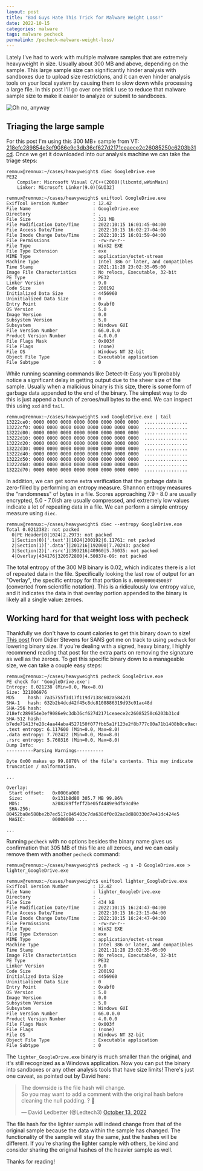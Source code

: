 ```yaml
---
layout: post
title: "Bad Guys Hate This Trick for Malware Weight Loss!"
date: 2022-10-15
categories: malware
tags: malware pecheck
permalink: /pecheck-malware-weight-loss/
---
```


Lately I've had to work with multiple malware samples that are extremely heavyweight in size. Usually about 300 MB and above, depending on the sample. This large sample size can significantly hinder analysis with sandboxes due to upload size restrictions, and it can even hinder analysis tools on your local system by causing them to slow down while processing a large file. In this post I'll go over one trick I use to reduce that malware sample size to make it easier to analyze or submit to sandboxes.

![Oh no, anyway](/assets/images/pecheck-malware-weight-loss/anyway-meme.jpg)

## Triaging the large sample

For this post I'm using this 300 MB+ sample from VT: [218efc289854e3ef9086e9c3db36cf627d2171ceaece2c26085250c6203b31cd](218efc289854e3ef9086e9c3db36cf627d2171ceaece2c26085250c6203b31cd). Once we get it downloaded into our analysis machine we can take the triage steps:

```console
remnux@remnux:~/cases/heavyweight$ diec GoogleDrive.exe 
PE32
    Compiler: Microsoft Visual C/C++(2008)[libcmtd,wWinMain]
    Linker: Microsoft Linker(9.0)[GUI32]

remnux@remnux:~/cases/heavyweight$ exiftool GoogleDrive.exe 
ExifTool Version Number         : 12.42
File Name                       : GoogleDrive.exe
Directory                       : .
File Size                       : 321 MB
File Modification Date/Time     : 2022:10:15 16:01:45-04:00
File Access Date/Time           : 2022:10:15 16:02:27-04:00
File Inode Change Date/Time     : 2022:10:15 16:01:59-04:00
File Permissions                : -rw-rw-r--
File Type                       : Win32 EXE
File Type Extension             : exe
MIME Type                       : application/octet-stream
Machine Type                    : Intel 386 or later, and compatibles
Time Stamp                      : 2021:11:28 23:02:35-05:00
Image File Characteristics      : No relocs, Executable, 32-bit
PE Type                         : PE32
Linker Version                  : 9.0
Code Size                       : 200192
Initialized Data Size           : 4456960
Uninitialized Data Size         : 0
Entry Point                     : 0xabf0
OS Version                      : 5.0
Image Version                   : 0.0
Subsystem Version               : 5.0
Subsystem                       : Windows GUI
File Version Number             : 66.0.0.0
Product Version Number          : 4.0.0.0
File Flags Mask                 : 0x003f
File Flags                      : (none)
File OS                         : Windows NT 32-bit
Object File Type                : Executable application
File Subtype                    : 0
```

While running scanning commands like Detect-It-Easy you'll probably notice a significant delay in getting output due to the sheer size of the sample. Usually when a malicious binary is this size, there is some form of garbage data appended to the end of the binary. The simplest way to do this is just append a bunch of zeroes/null bytes to the end. We can inspect this using `xxd` and `tail`.

```console
remnux@remnux:~/cases/heavyweight$ xxd GoogleDrive.exe | tail
13222ce0: 0000 0000 0000 0000 0000 0000 0000 0000  ................
13222cf0: 0000 0000 0000 0000 0000 0000 0000 0000  ................
13222d00: 0000 0000 0000 0000 0000 0000 0000 0000  ................
13222d10: 0000 0000 0000 0000 0000 0000 0000 0000  ................
13222d20: 0000 0000 0000 0000 0000 0000 0000 0000  ................
13222d30: 0000 0000 0000 0000 0000 0000 0000 0000  ................
13222d40: 0000 0000 0000 0000 0000 0000 0000 0000  ................
13222d50: 0000 0000 0000 0000 0000 0000 0000 0000  ................
13222d60: 0000 0000 0000 0000 0000 0000 0000 0000  ................
13222d70: 0000 0000 0000 0000 0000 0000 0000 0000  ................
```

In addition, we can get some extra verification that the garbage data is zero-filled by performing an entropy measure. Shannon entropy measures the "randomness" of bytes in a file. Scores approaching 7.9 - 8.0 are usually encrypted, 5.0 - 7.0ish are usually compressed, and extremely low values indicate a lot of repeating data in a file. We can perform a simple entropy measure using `diec`.

```console
remnux@remnux:~/cases/heavyweight$ diec --entropy GoogleDrive.exe 
Total 0.0212382: not packed
  0|PE Header|0|1024|2.2973: not packed
  1|Section(0)['.text']|1024|200192|6.11761: not packed
  2|Section(1)['.data']|201216|192000|7.70243: packed
  3|Section(2)['.rsrc']|393216|40960|5.76035: not packed
  4|Overlay|434176|320572800|4.50037e-09: not packed
```

The total entropy of the 300 MB binary is 0.02, which indicates there is a lot of repeated data in the file. Specifically looking the last row of output for an "Overlay", the specific entropy for that portion is `0.00000000450037` (converted from scientific notation). This is a ridiculously low entropy value, and it indicates the data in that overlay portion appended to the binary is likely all a single value: zeroes.

## Working hard for that weight loss with pecheck

Thankfully we don't have to count calories to get this binary down to size! [This post](https://isc.sans.edu/diary/Huge+Signed+PE+File/28686) from Didier Stevens for SANS got me on track to using `pecheck` for lowering binary size. If you're dealing with a signed, heavy binary, I highly recommend reading that post for the extra parts on removing the signature as well as the zeroes. To get this specific binary down to a manageable size, we can take a couple easy steps:

```console
remnux@remnux:~/cases/heavyweight$ pecheck GoogleDrive.exe 
PE check for 'GoogleDrive.exe':
Entropy: 0.021238 (Min=0.0, Max=8.0)
Size: 321006976
MD5     hash: 7a35755f3d17f119d7138c602a5842d1
SHA-1   hash: 632b2b4dcd42f45c8dc8108886319d93c01ac48d
SHA-256 hash: 218efc289854e3ef9086e9c3db36cf627d2171ceaece2c26085250c6203b31cd
SHA-512 hash: b7ede71413fe28c4aa44aba4527150f077fbb5a1f123e2f8b777c80a71b1408b8ce9acce70688d8b0f9ff2d92c6502ac232ce0483b597a274246d32cce4aee1c
.text entropy: 6.117600 (Min=0.0, Max=8.0)
.data entropy: 7.702422 (Min=0.0, Max=8.0)
.rsrc entropy: 5.760316 (Min=0.0, Max=8.0)
Dump Info:
----------Parsing Warnings----------

Byte 0x00 makes up 99.8878% of the file's contents. This may indicate truncation / malformation.

...

Overlay:
 Start offset:   0x0006a000
 Size:           0x131b8d80 305.7 MB 99.86%
 MD5:            a208289ffeff2be05f4489e9dfa9cd9e
 SHA-256:        80452ba8e588be2b7ed517c045403c7da638df0c02ac8d880330d7e41dc424e5
 MAGIC:          00000000 ....

...
```

Running `pecheck` with no options besides the binary name gives us confirmation that 305 MB of this file are all zeroes, and we can easily remove them with another `pecheck` command:

```console
remnux@remnux:~/cases/heavyweight$ pecheck -g s -D GoogleDrive.exe > lighter_GoogleDrive.exe

remnux@remnux:~/cases/heavyweight$ exiftool lighter_GoogleDrive.exe 
ExifTool Version Number         : 12.42
File Name                       : lighter_GoogleDrive.exe
Directory                       : .
File Size                       : 434 kB
File Modification Date/Time     : 2022:10:15 16:24:47-04:00
File Access Date/Time           : 2022:10:15 16:23:15-04:00
File Inode Change Date/Time     : 2022:10:15 16:24:47-04:00
File Permissions                : -rw-rw-r--
File Type                       : Win32 EXE
File Type Extension             : exe
MIME Type                       : application/octet-stream
Machine Type                    : Intel 386 or later, and compatibles
Time Stamp                      : 2021:11:28 23:02:35-05:00
Image File Characteristics      : No relocs, Executable, 32-bit
PE Type                         : PE32
Linker Version                  : 9.0
Code Size                       : 200192
Initialized Data Size           : 4456960
Uninitialized Data Size         : 0
Entry Point                     : 0xabf0
OS Version                      : 5.0
Image Version                   : 0.0
Subsystem Version               : 5.0
Subsystem                       : Windows GUI
File Version Number             : 66.0.0.0
Product Version Number          : 4.0.0.0
File Flags Mask                 : 0x003f
File Flags                      : (none)
File OS                         : Windows NT 32-bit
Object File Type                : Executable application
File Subtype                    : 0
```

The `lighter_GoogleDrive.exe` binary is much smaller than the original, and it's still recognized as a Windows application. Now you can put the binary into sandboxes or any other analysis tools that have size limits! There's just one caveat, as pointed out by David here:

<blockquote class="twitter-tweet"><p lang="en" dir="ltr">The downside is the file hash will change.<br>So you may want to add a comment with the original hash before cleaning the null padding. ? 🤔</p>&mdash; David Ledbetter (@Ledtech3) <a href="https://twitter.com/Ledtech3/status/1580613771336175617?ref_src=twsrc%5Etfw">October 13, 2022</a></blockquote> <script async src="https://platform.twitter.com/widgets.js" charset="utf-8"></script>

The file hash for the lighter sample will indeed change from that of the original sample because the data within the sample has changed. The functionality of the sample will stay the same, just the hashes will be different. If you're sharing the lighter sample with others, be kind and consider sharing the original hashes of the heavier sample as well.

Thanks for reading!